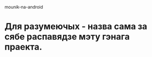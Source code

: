 mounik-na-android

Для разумеючых - назва сама за сябе распавядзе мэту гэнага праекта.
=================
